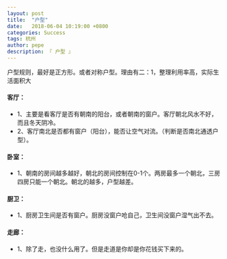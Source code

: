 ```yaml
---
layout: post
title:  "户型"
date:   2018-06-04 10:19:00 +0800
categories: Success
tags: 杭州
author: pepe
description: 『 户型 』
---
```


户型规则，最好是正方形。或者对称户型。理由有二：1，整理利用率高，实际生活面积大

#### 客厅：
* 1、主要是看客厅是否有朝南的阳台，或者朝南的窗户。客厅朝北风水不好，而且冬天阴冷。
* 2、客厅南北是否都有窗户（阳台），能否让空气对流。（判断是否南北通透户型）。

#### 卧室：
* 1、朝南的房间越多越好，朝北的房间控制在0-1个。两房最多一个朝北，三房四房只能一个朝北。朝北的越多，户型越差。


#### 厨卫：
* 1、厨房卫生间是否有窗户。厨房没窗户呛自己，卫生间没窗户湿气出不去。

#### 走廊：
* 1、除了走，也没什么用了。但是走道是你却是你花钱买下来的。







